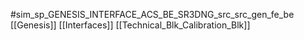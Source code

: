 #sim_sp_GENESIS_INTERFACE_ACS_BE_SR3DNG_src_src_gen_fe_be
[[Genesis]]
[[Interfaces]]
[[Technical_Blk_Calibration_Blk]]
